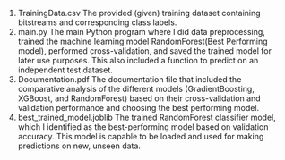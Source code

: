 1. TrainingData.csv
The provided (given) training dataset containing bitstreams and corresponding class labels.
2. main.py
The main Python program where I did data preprocessing, trained the machine learning model RandomForest(Best Performing model), performed cross-validation, and saved the trained model for later use purposes. This also included a function to predict on an independent test dataset.
3. Documentation.pdf
The documentation file that included the comparative analysis of the different models (GradientBoosting, XGBoost, and RandomForest) based on their cross-validation and validation performance and choosing the best performing model.
4. best_trained_model.joblib
The trained RandomForest classifier model, which I identified as the best-performing model based on validation accuracy. This model is capable to be loaded and used for making predictions on new, unseen data.